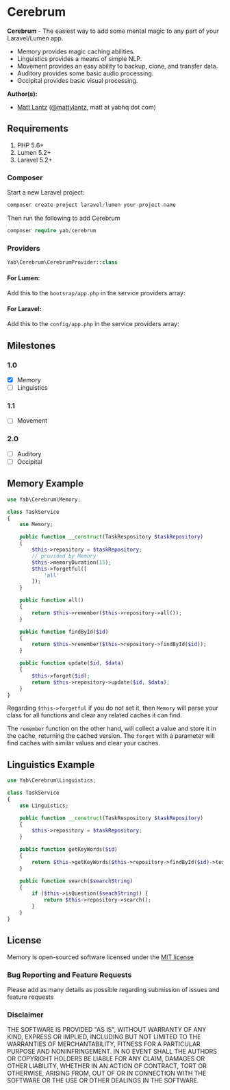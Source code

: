 # Cerebrum

**Cerebrum** - The easiest way to add some mental magic to any part of your Laravel/Lumen app.

* Memory provides magic caching abilities.
* Linguistics provides a means of simple NLP.
* Movement provides an easy ability to backup, clone, and transfer data.
* Auditory provides some basic audio processing.
* Occipital provides basic visual processing.

**Author(s):**
* [Matt Lantz](https://github.com/mlantz) ([@mattylantz](http://twitter.com/mattylantz), matt at yabhq dot com)

## Requirements

1. PHP 5.6+
3. Lumen 5.2+
3. Laravel 5.2+

### Composer
Start a new Laravel project:
```php
composer create-project laravel/lumen your-project-name
```

Then run the following to add Cerebrum
```php
composer require yab/cerebrum
```

### Providers

```php
Yab\Cerebrum\CerebrumProvider::class
```

#### For Lumen:
Add this to the `bootsrap/app.php` in the service providers array:

#### For Laravel:
Add this to the `config/app.php` in the service providers array:

## Milestones

### 1.0
- [x] Memory
- [ ] Linguistics

### 1.1
- [ ] Movement

### 2.0
- [ ] Auditory
- [ ] Occipital

## Memory Example
```php
use Yab\Cerebrum\Memory;

class TaskService
{
    use Memory;

    public function __construct(TaskRespository $taskRepository)
    {
        $this->repository = $taskRepository;
        // provided by Memory
        $this->memoryDuration(15);
        $this->forgetful([
            'all'
        ]);
    }

    public function all()
    {
        return $this->remember($this->repository->all());
    }

    public function findById($id)
    {
        return $this->remember($this->repository->findById($id));
    }

    public function update($id, $data)
    {
        $this->forget($id);
        return $this->repository->update($id, $data);
    }
}
```

Regarding `$this->forgetful` if you do not set it, then `Memory` will parse your class for all functions and clear any related caches it can find.

The `remember` function on the other hand, will collect a value and store it in the cache,
returning the cached version. The `forget` with a parameter will find caches with similar values and clear your caches.

## Linguistics Example
```php
use Yab\Cerebrum\Linguistics;

class TaskService
{
    use Linguistics;

    public function __construct(TaskRespository $taskRepository)
    {
        $this->repository = $taskRepository;
    }

    public function getKeyWords($id)
    {
        return $this->getKeyWords($this->repository->findById($id)->text);
    }

    public function search($searchString)
    {
        if ($this->isQuestion($seachString)) {
            return $this->repository->search();
        }
    }
}
```

## License
Memory is open-sourced software licensed under the [MIT license](http://opensource.org/licenses/MIT)

### Bug Reporting and Feature Requests
Please add as many details as possible regarding submission of issues and feature requests

### Disclaimer
THE SOFTWARE IS PROVIDED "AS IS", WITHOUT WARRANTY OF ANY KIND, EXPRESS OR IMPLIED, INCLUDING BUT NOT LIMITED TO THE WARRANTIES OF MERCHANTABILITY, FITNESS FOR A PARTICULAR PURPOSE AND NONINFRINGEMENT. IN NO EVENT SHALL THE AUTHORS OR COPYRIGHT HOLDERS BE LIABLE FOR ANY CLAIM, DAMAGES OR OTHER LIABILITY, WHETHER IN AN ACTION OF CONTRACT, TORT OR OTHERWISE, ARISING FROM, OUT OF OR IN CONNECTION WITH THE SOFTWARE OR THE USE OR OTHER DEALINGS IN THE SOFTWARE.
